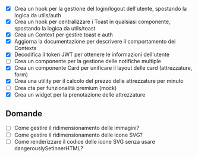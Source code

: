 - [x] Crea un hook per la gestione del login/logout dell'utente, spostando la logica da utils/auth
- [x] Crea un hook per centralizzare i Toast in qualsiasi componente, spostando la logica da utils/toast
- [x] Crea un Context per gestire toast e auth
- [x] Aggiorna la documentazione per descrivere il comportamento dei Contexts
- [x] Decodifica il token JWT per ottenere le informazioni dell'utente
- [ ] Crea un componente per la gestione delle notifiche multiple
- [x] Crea un componente Card per unificare il layout delle card (attrezzature, form)
- [x] Crea una utility per il calcolo del prezzo delle attrezzature per minuto
- [ ] Crea cta per funzionalità premium (mock)
- [x] Crea un widget per la prenotazione delle attrezzature

## Domande
- [ ] Come gestire il ridimensionamento delle immagini?
- [ ] Come gestire il ridimensionamento delle icone SVG?
- [ ] Come renderizzare il codice delle icone SVG senza usare dangerouslySetInnerHTML?
